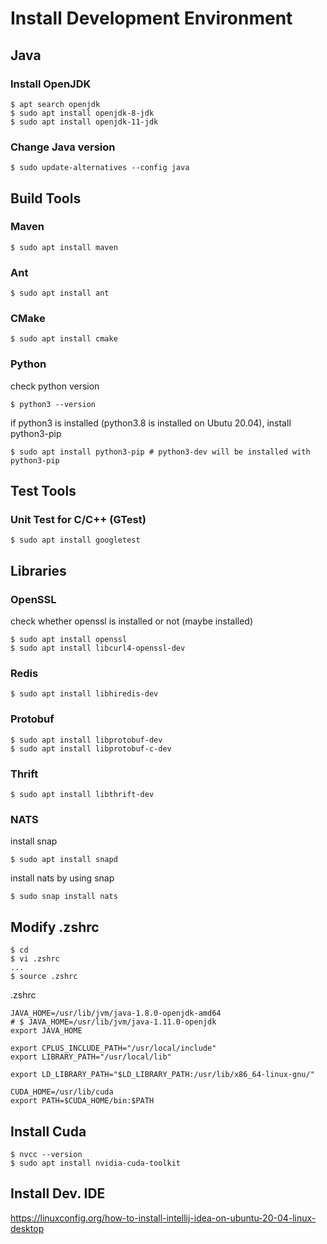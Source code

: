 # Install Development Environment

## Java
### Install OpenJDK
```
$ apt search openjdk
$ sudo apt install openjdk-8-jdk
$ sudo apt install openjdk-11-jdk
```

### Change Java version
```
$ sudo update-alternatives --config java
```

## Build Tools

### Maven
```
$ sudo apt install maven
```

### Ant
```
$ sudo apt install ant
```

### CMake
```
$ sudo apt install cmake
```

### Python
check python version
```
$ python3 --version
```
if python3 is installed (python3.8 is installed on Ubutu 20.04), install python3-pip
```
$ sudo apt install python3-pip # python3-dev will be installed with python3-pip
```

## Test Tools

### Unit Test for C/C++ (GTest)
```
$ sudo apt install googletest
```

## Libraries

### OpenSSL
check whether openssl is installed or not
(maybe installed)
```
$ sudo apt install openssl
$ sudo apt install libcurl4-openssl-dev
```

### Redis
```
$ sudo apt install libhiredis-dev
```

### Protobuf
```
$ sudo apt install libprotobuf-dev
$ sudo apt install libprotobuf-c-dev
```

### Thrift
```
$ sudo apt install libthrift-dev
```

### NATS
install snap
```
$ sudo apt install snapd
```
install nats by using snap
```
$ sudo snap install nats
```

## Modify .zshrc
```
$ cd
$ vi .zshrc
...
$ source .zshrc
```

.zshrc
```
JAVA_HOME=/usr/lib/jvm/java-1.8.0-openjdk-amd64
# $ JAVA_HOME=/usr/lib/jvm/java-1.11.0-openjdk
export JAVA_HOME

export CPLUS_INCLUDE_PATH="/usr/local/include"
export LIBRARY_PATH="/usr/local/lib"

export LD_LIBRARY_PATH="$LD_LIBRARY_PATH:/usr/lib/x86_64-linux-gnu/"

CUDA_HOME=/usr/lib/cuda
export PATH=$CUDA_HOME/bin:$PATH
```

## Install Cuda
```
$ nvcc --version
$ sudo apt install nvidia-cuda-toolkit
```

## Install Dev. IDE
https://linuxconfig.org/how-to-install-intellij-idea-on-ubuntu-20-04-linux-desktop
